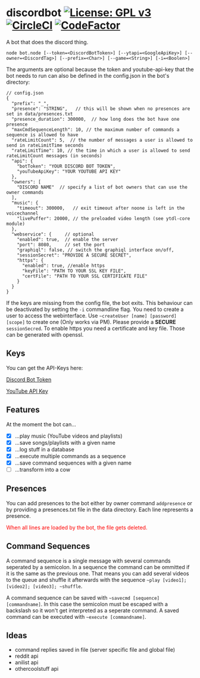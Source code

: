 discordbot [![License: GPL v3](https://img.shields.io/badge/License-GPL%20v3-blue.svg?style=flat-square)](https://www.gnu.org/licenses/gpl-3.0) [![CircleCI](https://circleci.com/gh/Trivernis/discordbot.js.svg?style=shield)](https://circleci.com/gh/Trivernis/discordbot.js) [![CodeFactor](https://www.codefactor.io/repository/github/trivernis/discordbot.js/badge)](https://www.codefactor.io/repository/github/trivernis/discordbot.js) 
===

A bot that does the discord thing.

`node bot.node [--token=<DiscordBotToken>] [--ytapi=<GoogleApiKey>] [--owner=<DiscordTag>] [--prefix=<Char>] [--game=<String>] [-i=<Boolen>]`

The arguments are optional because the token and youtube-api-key that the bot needs to run can also be defined in the config.json in the bot's directory:
```json5
// config.json
{
  "prefix": "_",
  "presence": "STRING",   // this will be shown when no presences are set in data/presences.txt
  "presence_duration": 300000,  // how long does the bot have one presence
  "maxCmdSequenceLength": 10, // the maximum number of commands a sequence is allowed to have
  "rateLimitCount": 5,  // the number of messages a user is allowed to send in rateLimitTime seconds
  "rateLimitTime": 10, // the time in which a user is allowed to send rateLimitCount messages (in seconds)
  "api": {
    "botToken": "YOUR DISCORD BOT TOKEN",   
    "youTubeApiKey": "YOUR YOUTUBE API KEY"
  },
  "owners": [
    "DISCORD NAME"  // specify a list of bot owners that can use the owner commands
  ],
  "music": {
    "timeout": 300000,   // exit timeout after noone is left in the voicechannel
    "livePuffer": 20000, // the preloaded video length (see ytdl-core module)
  },
  "webservice": {     // optional
    "enabled": true,  // enable the server
    "port": 8080,     // set the port
    "graphiql": false, // switch the graphiql interface on/off,
    "sessionSecret": "PROVIDE A SECURE SECRET",
    "https": {
      "enabled": true, //enable https
      "keyFile": "PATH TO YOUR SSL KEY FILE",
      "certFile": "PATH TO YOUR SSL CERTIFICATE FILE"
    }
  }
}
```

If the keys are missing from the config file, the bot exits. This behaviour can be deactivated by setting the `-i` commandline flag.
You need to create a user to access the webinterface. Use `~createUser [name] [password] [scope]` to create one (Only works via PM).
Please provide a **SECURE** `sessionSecred`.
To enable https you need a certificate and key file. Those can be generated with openssl.

Keys
---

You can get the API-Keys here:

[Discord Bot Token](https://discordapp.com/developers)

[YouTube API Key](https://console.developers.google.com)

Features
---

At the moment the bot can...
- [x] ...play music (YouTube videos and playlists)
- [x] ...save songs/playlists with a given name
- [x] ...log stuff in a database
- [x] ...execute multiple commands as a sequence
- [x] ...save command sequences with a given name
- [ ] ...transform into a cow

Presences
---

You can add presences to the bot either by owner command `addpresence` or by providing a presences.txt file in the data directory. Each line represents a presence. <p style='color: f00'> When all lines are loaded by the bot, the file gets deleted.</p>

Command Sequences
---

A command sequence is a single message with several commands seperated by a semicolon.
 In a sequence the command can be ommitted if it is the same as the previous one.
 That means you can add several videos to the queue and shuffle it afterwards with the sequence
 `~play [video1]; [video2]; [video3]; ~shuffle`.
 
 A command sequence can be saved with `~savecmd [sequence] [commandname]`. 
 In this case the semicolon must be escaped with a backslash so it won't get interpreted as a seperate command.
 A saved command can be executed with `~execute [commandname]`.

Ideas
---
- command replies saved in file (server specific file and global file)
- reddit api
- anilist api
- othercoolstuff api
